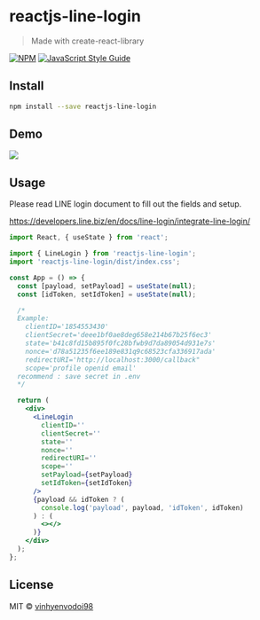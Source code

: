 # reactjs-line-login

> Made with create-react-library

[![NPM](https://img.shields.io/npm/v/reactjs-line-login.svg)](https://www.npmjs.com/package/reactjs-line-login) [![JavaScript Style Guide](https://img.shields.io/badge/code_style-standard-brightgreen.svg)](https://standardjs.com)

## Install

```bash
npm install --save reactjs-line-login
```

## Demo

![](https://media.giphy.com/media/UV4u60zcGqpIocxn9u/giphy.gif)

## Usage

Please read LINE login document to fill out the fields and setup.

https://developers.line.biz/en/docs/line-login/integrate-line-login/

```jsx
import React, { useState } from 'react';

import { LineLogin } from 'reactjs-line-login';
import 'reactjs-line-login/dist/index.css';

const App = () => {
  const [payload, setPayload] = useState(null);
  const [idToken, setIdToken] = useState(null);

  /*
  Example:
    clientID='1854553430'
    clientSecret='deee1bf0ae8deg658e214b67b25f6ec3'
    state='b41c8fd15b895f0fc28bfwb9d7da89054d931e7s'
    nonce='d78a51235f6ee189e831q9c68523cfa336917ada'
    redirectURI='http://localhost:3000/callback"
    scope='profile openid email'
  recommend : save secret in .env
  */

  return (
    <div>
      <LineLogin
        clientID=''
        clientSecret=''
        state=''
        nonce=''
        redirectURI=''
        scope=''
        setPayload={setPayload}
        setIdToken={setIdToken}
      />
      {payload && idToken ? (
        console.log('payload', payload, 'idToken', idToken)
      ) : (
        <></>
      )}
    </div>
  );
};
```

## License

MIT © [vinhyenvodoi98](https://github.com/vinhyenvodoi98)
